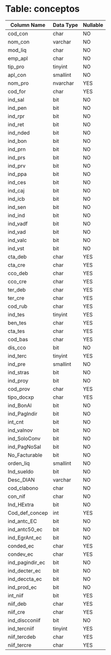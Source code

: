 # Table: conceptos

| Column Name | Data Type | Nullable |
|-------------|-----------|----------|
| cod_con | char | NO |
| nom_con | varchar | NO |
| mod_liq | char | NO |
| emp_apl | char | NO |
| tip_pro | tinyint | NO |
| apl_con | smallint | NO |
| nom_pro | nvarchar | YES |
| cod_for | char | YES |
| ind_sal | bit | NO |
| ind_pen | bit | NO |
| ind_rpr | bit | NO |
| ind_ret | bit | NO |
| ind_nded | bit | NO |
| ind_bon | bit | NO |
| ind_prn | bit | NO |
| ind_prs | bit | NO |
| ind_prv | bit | NO |
| ind_ppa | bit | NO |
| ind_ces | bit | NO |
| ind_caj | bit | NO |
| ind_icb | bit | NO |
| ind_sen | bit | NO |
| ind_ind | bit | NO |
| ind_vadf | bit | NO |
| ind_vad | bit | NO |
| ind_valc | bit | NO |
| ind_vst | bit | NO |
| cta_deb | char | YES |
| cta_cre | char | YES |
| cco_deb | char | YES |
| cco_cre | char | YES |
| ter_deb | char | YES |
| ter_cre | char | YES |
| cod_rub | char | YES |
| ind_tes | tinyint | YES |
| ben_tes | char | YES |
| cta_tes | char | YES |
| cod_bas | char | YES |
| dis_cco | bit | NO |
| ind_terc | tinyint | YES |
| ind_pre | smallint | NO |
| ind_stras | bit | NO |
| ind_proy | bit | NO |
| cod_prov | char | YES |
| tipo_docxp | char | YES |
| ind_BonAl | bit | NO |
| ind_PagIndir | bit | NO |
| int_cnt | bit | NO |
| ind_valnov | bit | NO |
| ind_SoloConv | bit | NO |
| ind_PagNoSal | bit | NO |
| No_Facturable | bit | NO |
| orden_liq | smallint | NO |
| Ind_sueldo | bit | NO |
| Desc_DIAN | varchar | NO |
| cod_clabono | char | NO |
| con_nif | char | NO |
| Ind_HExtra | bit | NO |
| Cod_def_concep | int | YES |
| ind_antc_EC | bit | NO |
| ind_antc50_ec | bit | NO |
| ind_EgrAnt_ec | bit | NO |
| conded_ec | char | YES |
| condev_ec | char | YES |
| ind_pagindir_ec | bit | NO |
| ind_decter_ec | bit | NO |
| ind_deccta_ec | bit | NO |
| ind_prod_ec | bit | NO |
| int_niif | bit | YES |
| niif_deb | char | YES |
| niif_cre | char | YES |
| ind_discconiif | bit | NO |
| ind_tercniif | tinyint | YES |
| niif_tercdeb | char | YES |
| niif_tercre | char | YES |
